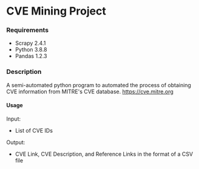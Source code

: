 # CVE Mining Project

### Requirements
  * Scrapy 2.4.1
  * Python 3.8.8
  * Pandas 1.2.3
### Description
A semi-automated python program to automated the process of obtaining CVE information from MITRE's CVE database.
https://cve.mitre.org

#### Usage
Input: 
- List of CVE IDs

Output: 
- CVE Link, CVE Description, and Reference Links in the format of a CSV file